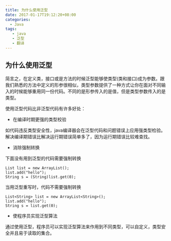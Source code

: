 ```yaml
---
title: 为什么使用泛型
date: 2017-01-17T19:12:20+08:00
categories:
  - Java
tags:
   - java
   - 泛型
   - 翻译
---
```


## 为什么使用泛型

 简言之，在定义类，接口或是方法的时候泛型能够使类型(类和接口)成为参数。跟我们熟悉的方法中定义的形参很相似，类型参数提供了一种方式让你在面对不同输入的时候能够重用同一份代码。不同的是形参传入的是值，但是类型参数传入的是类型。

使用泛型代码比非泛型代码有许多好处：

- 在编译时期更强的类型校验

 如代码违反类型安全性，java编译器会在泛型代码和问题错误上应用强类型检验。解决编译期错误比解决运行期错误简单多了，因为运行期错误比较难查找。
 
- 消除强制转换

 下面没有用到泛型的代码需要强制转换
 
 ```
 List list = new ArrayList();
 list.add("hello");
 String s = (String)list.get(0);
 ```
 当用泛型重写时，代码不需要强制转换
 
 ```
 List<String> list = new ArrayList<String>();
 list.add("hello");
 String s = list.get(0);
 ```
 
- 使程序员实现泛型算法

 通过使用泛型，程序员可以实现泛型算法来作用到不同类型，可以自定义，类型安全并且易于读取的集合。
 
 
 
 
